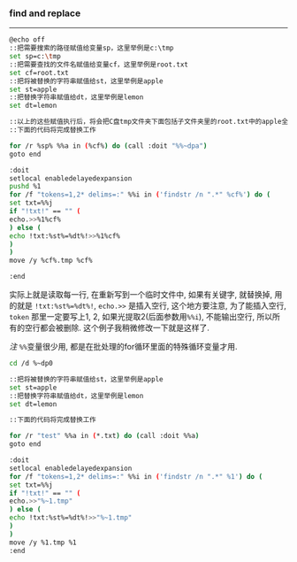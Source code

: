 <!--batch-->
### find and replace

----------------

``` bash
@echo off
::把需要搜索的路径赋值给变量sp，这里举例是c:\tmp
set sp=c:\tmp
::把需要查找的文件名赋值给变量cf，这里举例是root.txt
set cf=root.txt
::把将被替换的字符串赋值给st，这里举例是apple
set st=apple
::把替换字符串赋值给dt，这里举例是lemon
set dt=lemon

::以上的这些赋值执行后，将会把C盘tmp文件夹下面包括子文件夹里的root.txt中的apple全部替换成lemon
::下面的代码将完成替换工作

for /r %sp% %%a in (%cf%) do (call :doit "%%~dpa")
goto end

:doit
setlocal enabledelayedexpansion
pushd %1
for /f "tokens=1,2* delims=:" %%i in ('findstr /n ".*" %cf%') do (
set txt=%%j
if "!txt!" == "" (
echo.>>%1%cf%
) else (
echo !txt:%st%=%dt%!>>%1%cf%
)
)
move /y %cf%.tmp %cf%

:end
```
实际上就是读取每一行, 在重新写到一个临时文件中, 如果有关键字, 就替换掉, 用的就是 `!txt:%st%=%dt%!`,  `echo.>>` 是插入空行, 这个地方要注意, 为了能插入空行, `token` 那里一定要写上1, 2, 如果光提取2(后面参数用`%%i`), 不能输出空行, 所以所有的空行都会被删除. 这个例子我稍微修改一下就是这样了.

*注*  `%%`变量很少用, 都是在批处理的for循环里面的特殊循环变量才用.

```bash
cd /d %~dp0

::把将被替换的字符串赋值给st，这里举例是apple
set st=apple
::把替换字符串赋值给dt，这里举例是lemon
set dt=lemon

::下面的代码将完成替换工作

for /r "test" %%a in (*.txt) do (call :doit %%a)
goto end

:doit
setlocal enabledelayedexpansion
for /f "tokens=1,2* delims=:" %%i in ('findstr /n ".*" %1') do (
set txt=%%j
if "!txt!" == "" (
echo.>>"%~1.tmp"
) else (
echo !txt:%st%=%dt%!>>"%~1.tmp"
)
)
move /y %1.tmp %1
:end
```

